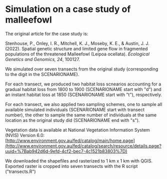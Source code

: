 # Simulation on a case study of malleefowl

The original article for the case study is:

Stenhouse, P., Onley, I. R., Mitchell, K. J., Moseby, K. E., & Austin, J. J. (2022). Spatial genetic structure and limited gene flow in fragmented populations of the threatened Malleefowl (Leipoa ocellata). _Ecological Genetics and Genomics, 24_, 100127.

We simulated over seven transects from the original study (corresponding to the digit in the SCENARIONAME).

For each transect, we produced two habitat loss scnearios accounting for a gradual habitat loss from 1800 to 1900 (SCENARIONAME start with "d") and an instant habitat loss at 1850 (SCENARIONAME start with "t"), respectively. 

For each transect, we also applied two sampling schemes, one to sample all available simulated individuals (SCENARIONAME start with transect number), the other to sample the same number of individuals at the same location as the original study did (SCENARIONAME end with "s"). 

Vegetation data is available at National Vegetation Information System (NVIS) Version 6.0:
[http://www.environment.gov.au/fed/catalog/main/home.page](http://www.environment.gov.au/fed/catalog/search/resource/details.page?uuid=%7Bab942d6d-9efd-4cf2-bec7-4c1521b83803%7D)

We downloaded the shapefiles and rasterized to 1 km x 1 km with QGIS. Exported raster is cropped into seven transects with the R script ("transects.R") 
